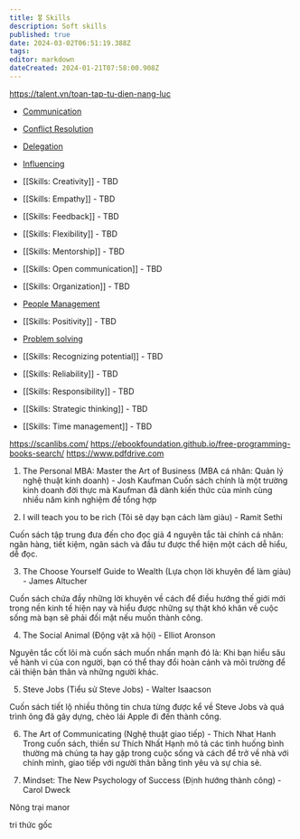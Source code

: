```yaml
---
title: 🎖️ Skills
description: Soft skills
published: true
date: 2024-03-02T06:51:19.388Z
tags: 
editor: markdown
dateCreated: 2024-01-21T07:58:00.908Z
---
```



https://talent.vn/toan-tap-tu-dien-nang-luc

- [Communication](/skills/communication)
- [Conflict Resolution](/skills/conflict-resolution)
- [Delegation](/skills/delegation)
- [Influencing](/skills/influencing)

- [[Skills: Creativity]] - TBD
- [[Skills: Empathy]] - TBD
- [[Skills: Feedback]] - TBD
- [[Skills: Flexibility]] - TBD
- [[Skills: Mentorship]] - TBD
- [[Skills: Open communication]] - TBD
- [[Skills: Organization]] - TBD

- [People Management](/skills/people-management)

- [[Skills: Positivity]] - TBD

- [Problem solving](/skills/problem-solving)

- [[Skills: Recognizing potential]] - TBD
- [[Skills: Reliability]] - TBD
- [[Skills: Responsibility]] - TBD
- [[Skills: Strategic thinking]] - TBD
- [[Skills: Time management]] - TBD


https://scanlibs.com/ 
https://ebookfoundation.github.io/free-programming-books-search/
https://www.pdfdrive.com 

1. The Personal MBA: Master the Art of Business (MBA cá nhân: Quản lý nghệ thuật kinh doanh) - Josh Kaufman
Cuốn sách chính là một trường kinh doanh đời thực mà Kaufman đã dành kiến thức của mình cùng nhiều năm kinh nghiệm để tổng hợp

2. I will teach you to be rich (Tôi sẽ dạy bạn cách làm giàu) - Ramit Sethi

Cuốn sách tập trung đưa đến cho đọc giả 4 nguyên tắc tài chính cá nhân: ngân hàng, tiết kiệm, ngân sách và đầu tư được thể hiện một cách dễ hiểu, dễ đọc.

3. The Choose Yourself Guide to Wealth (Lựa chọn lời khuyên để làm giàu) - James Altucher

Cuốn sách chứa đầy những lời khuyên về cách để điều hướng thế giới mới trong nền kinh tế hiện nay và hiểu được những sự thật khó khăn về cuộc sống mà bạn sẽ phải đối mặt nếu muốn thành công.

4. The Social Animal (Động vật xã hội) - Elliot Aronson

Nguyên tắc cốt lõi mà cuốn sách muốn nhấn mạnh đó là: Khi bạn hiểu sâu về hành vi của con người, bạn có thể thay đổi hoàn cảnh và môi trường để cải thiện bản thân và những người khác.

5. Steve Jobs (Tiểu sử Steve Jobs) - Walter Isaacson

Cuốn sách tiết lộ nhiều thông tin chưa từng được kể về Steve Jobs và quá trình ông đã gây dựng, chèo lái Apple đi đến thành công.

6. The Art of Communicating (Nghệ thuật giao tiếp) - Thich Nhat Hanh
Trong cuốn sách, thiền sư Thích Nhất Hạnh mô tả các tình huống bình thường mà chúng ta hay gặp trong cuộc sống và cách để trở về nhà với chính mình, giao tiếp với người thân bằng tình yêu và sự chia sẻ.

7. Mindset: The New Psychology of Success (Định hướng thành công) - Carol Dweck

Nông trại manor

tri thức gốc


